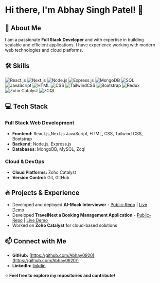 # Hi there, I'm Abhay Singh Patel! 👋

## 🚀 About Me
I am a passionate **Full Stack Developer** and with expertise in building scalable and efficient applications. I have experience working with modern web technologies and cloud platforms.

## 🛠 Skills
![React.js](https://img.shields.io/badge/Frontend-React.js-blue?style=for-the-badge&logo=react)
![Next.js](https://img.shields.io/badge/Framework-Next.js-black?style=for-the-badge&logo=next.js&logoColor=white)
![Node.js](https://img.shields.io/badge/Backend-Node.js-green?style=for-the-badge&logo=node.js)
![Express.js](https://img.shields.io/badge/Backend-Express.js-lightgrey?style=for-the-badge&logo=express)
![MongoDB](https://img.shields.io/badge/Database-MongoDB-brightgreen?style=for-the-badge&logo=mongodb)
![SQL](https://img.shields.io/badge/Database-SQL-4479A1?style=for-the-badge&logo=mysql&logoColor=white)
![JavaScript](https://img.shields.io/badge/Language-JavaScript-yellow?style=for-the-badge&logo=javascript)
![HTML](https://img.shields.io/badge/Markup-HTML-orange?style=for-the-badge&logo=html5)
![CSS](https://img.shields.io/badge/Style-CSS-blue?style=for-the-badge&logo=css3)
![TailwindCSS](https://img.shields.io/badge/Style-TailwindCSS-cyan?style=for-the-badge&logo=tailwindcss)
![Bootstrap](https://img.shields.io/badge/Styling-Bootstrap-7952B3?style=for-the-badge&logo=bootstrap&logoColor=white)
![Redux](https://img.shields.io/badge/State%20Management-Redux-purple?style=for-the-badge&logo=redux)
![Zoho Catalyst](https://img.shields.io/badge/Serverless-Zoho%20Catalyst-ff6f00?style=for-the-badge&logo=zoho)
![ZCQL](https://img.shields.io/badge/Database-ZCQL-blue?style=for-the-badge&logo=zoho)



## 💻 Tech Stack

### **Full Stack Web Development**
- **Frontend:** React.js,Next.js JavaScript, HTML, CSS, Tailwind CSS, Bootstrap
- **Backend:** Node.js, Express.js
- **Databases:** MongoDB, MySQL, Zcql


### **Cloud & DevOps**
- **Cloud Platforms:** Zoho Catalyst
- **Version Control:** Git, GitHub


## 🔥 Projects & Experience
- Developed and deployed **AI-Mock Interviewer** - [Public-Repo](https://github.com/Abhay0920/AI-Interviewer) | [Live Demo](https://ai-interviewer-pi.vercel.app/sign-in?redirect_url=https%3A%2F%2Fai-interviewer-pi.vercel.app%2Fdashboard)
- Developed **TravelNext a Booking Management Application** - [Public-Repo](https://github.com/Abhay0920/TravelNest) | [Live Demo]()
- Worked on **Zoho Catalyst** for cloud-based solutions

## 📫 Connect with Me
- **GitHub:** [https://github.com/Abhay0920](https://github.com/Abhay0920/)
- **LinkedIn:** [linkdin](https://www.linkedin.com/in/abhay-singh-patel/)

⭐ **Feel free to explore my repositories and contribute!**
